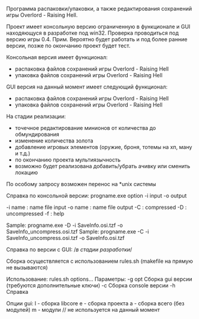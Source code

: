 Программа распаковки/упаковки, а также редактирования сохранений игры Overlord - Raising Hell.

Проект имеет консольную версию ограниченную в функционале и GUI находяющуся в разработке под win32.
Проверка проводиться под версию игры 0.4. 
Прим. Вероятно будет работать и под более ранние версии, позже по окончанию проект будет тест.

Консольная версия имеет функционал:
- распаковка файлов сохранений игры Overlord - Raising Hell
- упаковка файлов сохранений игры Overlord - Raising Hell

GUI версия на данный момент имеет следующий функционал:
- распаковка файлов сохранений игры Overlord - Raising Hell
- упаковка файлов сохранений игры Overlord - Raising Hell

На стадии реализации:
- точечное редактирование минионов от количества до обмундирования
- изменение количества золота
- добавление игровых элементов (оружие, броня, тотемы на хп, ману и т.д.)
- по окончанию проекта мультиязычность
- возможно будет реализована добавить/убрать ачивку или сменить локацию

По особому запросу возможен перенос на *unix системы


Справка по консольной версии:
progname.exe option -i input -o output 

-i name 	: name file input
-o name 	: name file output
-C 			: compressed
-D 			: uncompressed
-f 			: help

Sample: progname.exe -D -i SaveInfo.osi.tzf -o SaveInfo_uncompress.osi.tzf
Sample: progname.exe -C -i SaveInfo_uncompress.osi.tzf -o SaveInfo.osi.tzf


Справка по версии c GUI:
/*в стадии разработки*/

Сборка осуществляется с использованием rules.sh (makefile на прямую не вызываются)

Использование: rules.sh options...
Параметры:
	-g opt			Cборка gui версии (требуются дополнительные ключи)
	-c				Cборка console версии
	-h				Справка

Опции gui:
	l -		сборка libcore
	e -		сборка проекта
	a -		сборка всего (без модулей)
	m -		модули 							// не используется на данный момент